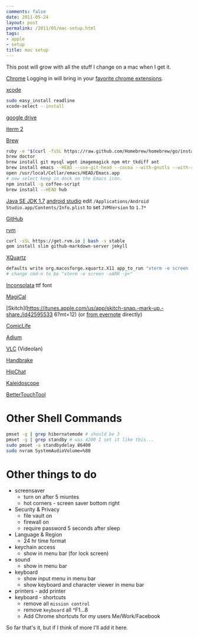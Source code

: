 ```yaml
---
comments: false
date: 2011-05-24
layout: post
permalink: /2011/05/mac-setup.html
tags:
- apple
- setup
title: mac setup
---
```


This post will grow with all the stuff I change on a mac when I get it.

[Chrome](http://www.google.com/intl/en/chrome/browser/beta.html)
Logging in will bring in your [favorite chrome extensions](/2014/07/favorite-chrome-extensions.html).

[xcode](https://itunes.apple.com/us/app/xcode/id497799835)

```bash
sudo easy_install readline
xcode-select --install
```

[google drive](https://tools.google.com/dlpage/drive/index.html?hl=en#eula)

[iterm 2](http://iterm2.com/)

[Brew](http://brew.sh/)

```bash
ruby -e "$(curl -fsSL https://raw.github.com/Homebrew/homebrew/go/install)"
brew doctor
brew install git mysql wget imagemagick npm mtr tkdiff ant
brew install emacs --HEAD --use-git-head --cocoa --with-gnutls --with-rsvg --with-imagemagick
open /usr/local/Cellar/emacs/HEAD/Emacs.app
# now select keep in dock on the Emacs icon.
npm install -g coffee-script
brew install --HEAD hub
```

[Java SE JDK 1.7](http://www.oracle.com/technetwork/java/javase/downloads/jdk7-downloads-1880260.html)
[android studio](http://developer.android.com/sdk/index.html#top) edit `/Applications/Android Studio.app/Contents/Info.plist` to set `JVMVersion` to `1.7*`

[GitHub](https://mac.github.com/)

[rvm](https://rvm.io/)

```bash
curl -sSL https://get.rvm.io | bash -s stable
gem install slim github-markdown-server jekyll
```

[XQuartz](http://xquartz.macosforge.org/)

```bash
defaults write org.macosforge.xquartz.X11 app_to_run "xterm -e screen -xARR -p+"
# change cmd-n to be "xterm -e screen -xARR -p+"
```

[Inconsolata](http://www.levien.com/type/myfonts/inconsolata.html) ttf font

[MagiCal](http://www.charcoaldesign.co.uk/magical)

[Skitch](https://itunes.apple.com/us/app/skitch-snap.-mark-up.-share./id42595533
6?mt=12)&nbsp;(or [from evernote](http://evernote.com/skitch/#) directly)

[ComicLife](http://plasq.com/products/comiclife3/mac)

[Adium](https://adium.im/)

[VLC](http://www.videolan.org/vlc/index.html) (Videolan)

[Handbrake](http://handbrake.fr/)

[HipChat](https://www.hipchat.com/downloads)

[Kaleidoscope](http://www.kaleidoscopeapp.com/)

[BetterTouchTool](http://www.bettertouchtool.net/)

# Other Shell Commands

```bash
pmset -g | grep hibernatemode # should be 3
pmset -g | grep standby # was 4200 I set it like this...
sudo pmset -a standbydelay 86400
sudo nvram SystemAudioVolume=%80
```

# Other things to do

   * screensaver
      * turn on after 5 miuntes
      * hot corners - screen saver bottom right
   * Security & Privacy
      * file vault on
      * firewall on
      * require password 5 seconds after sleep
   * Language & Region
      * 24 hr time format
   * keychain access
      * show in menu bar (for lock screen)
   * sound
      * show in menu bar
   * keyboard
      * show input menu in menu bar
      * show keyboard and character viewer in menu bar
   * printers - add printer
   * keyboard - shortcuts
      * remove all `mission control`
      * remove `keyboard` all ^F1...8
      * Add Chrome shortcuts for my users Me/Work/Facebook

So far that's it, but if I think of more I'll add it here.
